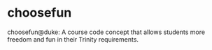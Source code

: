 # choosefun
choosefun@duke: A course code concept that allows students more freedom and fun in their Trinity requirements.

